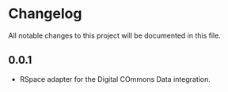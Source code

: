 # Changelog
All notable changes to this project will be documented in this file.

## 0.0.1
 - RSpace adapter for the Digital COmmons Data integration.
